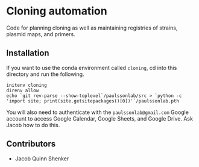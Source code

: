 # Cloning automation

Code for planning cloning as well as maintaining registries of strains, plasmid maps, and primers.

## Installation
If you want to use the conda environment called `cloning`, cd into this directory and run the following.
```
initenv cloning
direnv allow
echo `git rev-parse --show-toplevel`/paulssonlab/src > `python -c 'import site; print(site.getsitepackages()[0])'`/paulssonlab.pth
```

You will also need to authenticate with the `paulssonlab@gmail.com` Google account to access Google Calendar, Google Sheets, and Google Drive. Ask Jacob how to do this.

## Contributors

- Jacob Quinn Shenker
